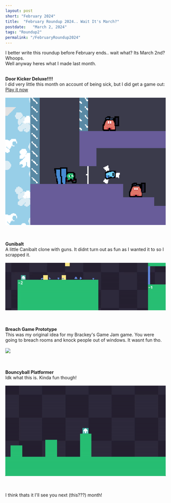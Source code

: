 ```yaml
---
layout: post
short: "February 2024"
title:  "February Roundup 2024.. Wait It's March?"
postdate:   "March 2, 2024"
tags: "Roundup2"
permalink: "/FebruaryRoundup2024"
---
```

I better write this roundup before February ends.. wait what? Its March 2nd? Whoops.<br>
Well anyway heres what I made last month. <br><br>


**Door Kicker Deluxe!!!!**<br>
I did very little this month on account of being sick, but I did get a game out: [Play it now](https://sirmilkman.itch.io/door-kicker-deluxe)
<br><br><img class="blogImg myImg" src="/assets/blog/2024/Feb2024/doorkicker.gif" /><br><br>
<br>

**Gunibalt**<br>
A little Canibalt clone with guns. It didnt turn out as fun as I wanted it to so I scrapped it. 
<br><br><img class="blogImg myImg" src="/assets/blog/2024/Feb2024/gunibalt.gif" /><br><br>
<br>

**Breach Game Prototype**<br>
This was my original idea for my Brackey's Game Jam game. You were going to breach rooms and knock people out of windows. It wasnt fun tho. 
<br><br><img class="blogImg myImg" src="/assets/blog/2024/Feb2024/tactics.gif" /><br><br>
<br>

**Bouncyball Platformer**<br>
Idk what this is. Kinda fun though! 
<br><br><img class="blogImg myImg" src="/assets/blog/2024/Feb2024/balls.gif" /><br><br>
<br>



I think thats it I'll see you next (this???) month! 

